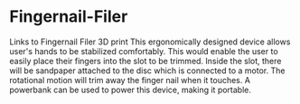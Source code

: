 # Fingernail-Filer
Links to Fingernail Filer 3D print
This ergonomically designed device allows user's hands to be stabilized comfortably. This would enable the user to easily place their fingers into the slot to be trimmed. Inside the slot, there will be sandpaper attached to the disc which is connected to a motor. The rotational motion will trim away the finger nail when it touches. A powerbank can be used to power this device, making it portable.

